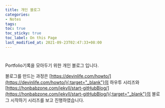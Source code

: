 ```yaml
---
title: 개인 블로그
categories:
- Notes
tags:
toc: true
toc_sticky: true
toc_label: On this Page
last_modified_at: 2021-09-23T02:47:33+08:00
---
```


# 
Portfolio기록을 모아두기 위한 개인 블로그 입니다.  

블로그를 만드는 과정은 [https://devinlife.com/howto/](https://devinlife.com/howto/){:target="_blank"}의 하우투 시리즈와 [https://honbabzone.com/jekyll/start-gitHubBlog/](https://honbabzone.com/jekyll/start-gitHubBlog/){:target="_blank"}의 블로그 시작하기 시리즈를 보고 진행하였습니다.
